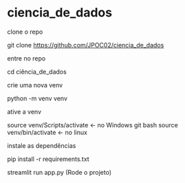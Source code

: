 # ciencia_de_dados

clone o repo

git clone https://github.com/JPOC02/ciencia_de_dados


entre no repo

cd ciência_de_dados


crie uma nova venv

python -m venv venv

ative a venv

source venv/Scripts/activate <- no Windows git bash
source venv/bin/activate <- no linux

instale as dependências

pip install -r requirements.txt

streamlit run app.py (Rode o projeto)

